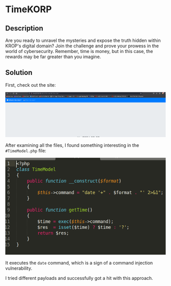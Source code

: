 # TimeKORP

## Description

Are you ready to unravel the mysteries and expose the truth hidden within KROP's digital domain? Join the challenge and prove your prowess in the world of cybersecurity. Remember, time is money, but in this case, the rewards may be far greater than you imagine.

## Solution

First, check out the site:

![Site Screenshot](https://github.com/sagar-sehrawat/HTB-CTF-try-out/blob/main/web/TimeKORP/site.png)

After examining all the files, I found something interesting in the `#TimeModel.php` file:

![TimeModel.php Screenshot](https://github.com/sagar-sehrawat/HTB-CTF-try-out/blob/main/web/TimeKORP/cmd.png)

It executes the `date` command, which is a sign of a command injection vulnerability.

I tried different payloads and successfully got a hit with this approach.
